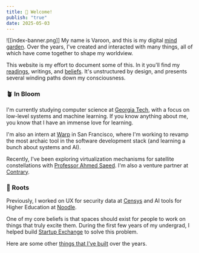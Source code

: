 ```yaml
---
title: 👋 Welcome!
publish: "true"
date: 2025-05-03
---
```

![[index-banner.png]]
My name is Varoon, and this is my digital [mind garden](https://nesslabs.com/mind-garden). Over the years, I've created and interacted with many things, all of which have come together to shape my worldview.

This website is my effort to document some of this. In it you'll find my [readings](readings.md), writings, and [beliefs](beliefs.md). It's unstructured by design, and presents several winding paths down my consciousness.

### 🪴 In Bloom 

I'm currently studying computer science at [Georgia Tech](https://www.gatech.edu), with a focus on low-level systems and machine learning. If you know anything about me, you know that I have an immense love for learning. 

I'm also an intern at [Warp](https://warp.dev) in San Francisco, where I'm working to revamp the most archaic tool in the software development stack (and learning a bunch about systems and AI). 

Recently, I've been exploring virtualization mechanisms for satellite constellations with [Professor Ahmed Saeed](https://saeed.github.io/). I'm also a venture partner at [Contrary](https://www.contrary.com).

### 🌱 Roots

Previously, I worked on UX for security data at [Censys](https://censys.io) and AI tools for Higher Education at [Noodle](https://www.noodle.com).

One of my core beliefs is that spaces should exist for people to work on things that truly excite them. During the first few years of my undergrad, I helped build [Startup Exchange](https://www.startup.exchange) to solve this problem.

Here are some other [things that I've built](projects.md) over the years.
